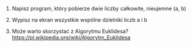 1. Napisz program, który pobierze dwie liczby całkowite, nieujemne (a, b)

2. Wypisz na ekran wszystkie wspólne dzielniki liczb a i b

3. Może warto skorzystać z Algorytmu Euklidesa? https://pl.wikipedia.org/wiki/Algorytm_Euklidesa
